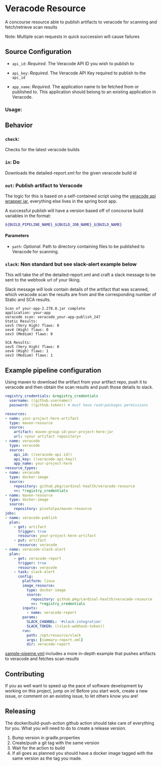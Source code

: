 # Veracode Resource

A concourse resource able to publish artifacts to veracode for scanning and fetch/retrieve scan results


Note: Multiple scan requests in quick succession will cause failures

## Source Configuration

* `api_id`: *Required.* The Veracode API ID you wish to publish to

* `api_key`: *Required.* The Veracode API Key required to publish to the `api_id`

* `app_name`: *Required.* The application name to be fetched from or published to. This application should belong to an existing application in Veracode.

### Usage:

## Behavior

### `check`:
Checks for the latest veracode builds

### `in`: Do
Downloads the detailed-report.xml for the given veracode build id 


### `out`: Publish artifact to Veracode

The logic for this is based on a self-contained script using the [veracode api wrapper jar](https://help.veracode.com/reader/y_H3nFK8RERrYT6OgB6zvQ/OYHJSYTMlU8j9iC8JfiDjg), everything else lives in the spring boot app.

A successful publish will have a version based off of concourse build variables in the format:
```sh
${BUILD_PIPELINE_NAME}_${BUILD_JOB_NAME}_${BUILD_NAME}
```

#### Parameters

* `path`: *Optional.* Path to directory containing files to be published to Veracode for scanning.

### `slack`: Non standard but see slack-alert example below
This will take the of the detailed-report.xml and craft a slack message to be sent to the webhook url of your liking. 

Slack message will look contain details of the artifact that was scanned, which veracode scan the results are from and the corresponding number of Static and SCA results.  
```
Scan of your-app-2.278.0.jar complete
application: your-app
veracode scan: veracode_your-app-publish_247
Static Results:
sev5 (Very High) flaws: 0
sev4 (High) flaws: 0
sev3 (Medium) flaws: 0

SCA Results:
sev5 (Very High) flaws: 0
sev4 (High) flaws: 1
sev3 (Medium) flaws: 1
```

## Example pipeline configuration 
Using maven to download the artifact from your artifact repo, push it to veracode and then
obtain the scan results and push those details to slack. 

```yaml
registry_credentials: &registry_credentials
  username: ((github.username))
  password: ((github.token)) # must have read:packages permissions

resources:
- name: your-project-here-artifact
  type: maven-resource
  source:
    artifact: maven-group-id:your-project-here:jar
    url: <your artifact repository>
- name: veracode
  type: veracode
  source:
    api_id: ((veracode-api-id))
    api_key: ((veracode-api-key))
    app_name: your-project-here
resource_types:
- name: veracode
  type: docker-image
  source:
    repository: github.pkg/cardinal-health/veracode-resource
    <<: *registry_credentials
- name: maven-resource
  type: docker-image
  source:
    repository: pivotalpa/maven-resource
jobs:
- name: veracode-publish
  plan:
    - get: artifact
      trigger: true
      resource: your-project-here-artifact
    - put: artifact
      resource: veracode
- name: veracode-slack-alert
  plan:
    - get: veracode-report
      trigger: true
      resource: veracode
    - task: slack-alert
      config:
        platform: linux
        image_resource:
          type: docker-image
          source:
            repository: github.pkg/cardinal-health/veracode-resource
            <<: *registry_credentials
        inputs:
          - name: veracode-report
        params:
          SLACK_CHANNEL: '#slack-integration'
          SLACK_TOKEN: ((slack-webhook-token))
        run:
          path: /opt/resource/slack
          args: [summary-report.xml]
          dir: veracode-report
```

[sample-pipeine.yml](sample-pipeline.yml) includes a more in-depth example that pushes artifacts to veracode and fetches scan results

## Contributing

If you as well want to speed up the pace of software development by working on this project, jump on in! Before you start work, create a new issue, or comment on an existing issue, to let others know you are!

## Releasing

The docker/build-push-action github action should take care of everything for you. What you will need to do to create a release version. 
1. Bump version in gradle.properties
2. Create/push a git tag with the same version
3. Wait for the action to build
4. If all goes as planned you should have a docker image tagged with the same version as the tag you made. 